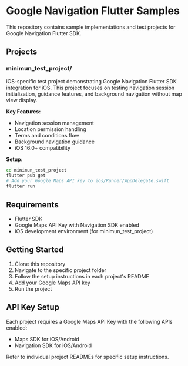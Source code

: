 # Google Navigation Flutter Samples

This repository contains sample implementations and test projects for Google Navigation Flutter SDK.

## Projects

### minimun_test_project/
iOS-specific test project demonstrating Google Navigation Flutter SDK integration for iOS. This project focuses on testing navigation session initialization, guidance features, and background navigation without map view display.

**Key Features:**
- Navigation session management
- Location permission handling
- Terms and conditions flow
- Background navigation guidance
- iOS 16.0+ compatibility

**Setup:**
```bash
cd minimun_test_project
flutter pub get
# Add your Google Maps API key to ios/Runner/AppDelegate.swift
flutter run
```

## Requirements

- Flutter SDK
- Google Maps API Key with Navigation SDK enabled
- iOS development environment (for minimun_test_project)

## Getting Started

1. Clone this repository
2. Navigate to the specific project folder
3. Follow the setup instructions in each project's README
4. Add your Google Maps API key
5. Run the project

## API Key Setup

Each project requires a Google Maps API Key with the following APIs enabled:
- Maps SDK for iOS/Android
- Navigation SDK for iOS/Android

Refer to individual project READMEs for specific setup instructions.

